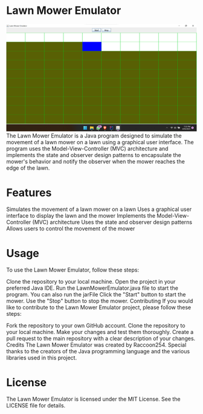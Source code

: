 # Lawn Mower Emulator

<img src="LawnMower.png">
The Lawn Mower Emulator is a Java program designed to simulate the movement of a lawn mower on a lawn using a graphical user interface. The program uses the Model-View-Controller (MVC) architecture and implements the state and observer design patterns to encapsulate the mower's behavior and notify the observer when the mower reaches the edge of the lawn.

# Features
Simulates the movement of a lawn mower on a lawn
Uses a graphical user interface to display the lawn and the mower
Implements the Model-View-Controller (MVC) architecture
Uses the state and observer design patterns
Allows users to control the movement of the mower
# Usage
To use the Lawn Mower Emulator, follow these steps:

Clone the repository to your local machine.
Open the project in your preferred Java IDE.
Run the LawnMowerEmulator.java file to start the program.
You can also run the jarFile
Click the "Start" button to start the mower.
Use the "Stop" button to stop the mower.
Contributing
If you would like to contribute to the Lawn Mower Emulator project, please follow these steps:

Fork the repository to your own GitHub account.
Clone the repository to your local machine.
Make your changes and test them thoroughly.
Create a pull request to the main repository with a clear description of your changes.
Credits
The Lawn Mower Emulator was created by Raccoon254. Special thanks to the creators of the Java programming language and the various libraries used in this project.

# License
The Lawn Mower Emulator is licensed under the MIT License. See the LICENSE file for details.
